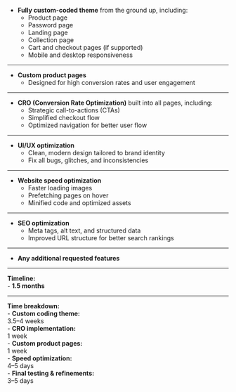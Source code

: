 - **Fully custom-coded theme** from the ground up, including:  
    - Product page  
    - Password page  
    - Landing page  
    - Collection page  
    - Cart and checkout pages (if supported)  
    - Mobile and desktop responsiveness  
---  
- **Custom product pages**  
    - Designed for high conversion rates and user engagement  
---  
- **CRO (Conversion Rate Optimization)** built into all pages, including:  
    - Strategic call-to-actions (CTAs)  
    - Simplified checkout flow  
    - Optimized navigation for better user flow  
---  
- **UI/UX optimization**  
    - Clean, modern design tailored to brand identity  
    - Fix all bugs, glitches, and inconsistencies  
---  
- **Website speed optimization**  
    - Faster loading images  
    - Prefetching pages on hover  
    - Minified code and optimized assets  
---  
- **SEO optimization**  
    - Meta tags, alt text, and structured data  
    - Improved URL structure for better search rankings  
---  
- **Any additional requested features**   

---

**Timeline:**  
    - **1.5 months**  

---

**Time breakdown:**  
    - **Custom coding theme:**  
        3.5–4 weeks  
    - **CRO implementation:**  
        1 week  
    - **Custom product pages:**  
        1 week  
    - **Speed optimization:**  
        4–5 days  
    - **Final testing & refinements:**  
        3–5 days  
